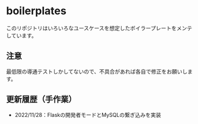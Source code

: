 # boilerplates

このリポジトリはいろいろなユースケースを想定したボイラープレートをメンテしています。

## 注意

最低限の導通テストしかしてないので、不具合があれば各自で修正をお願いします。

## 更新履歴（手作業）


- 2022/11/28：Flaskの開発者モードとMySQLの繋ぎ込みを実装